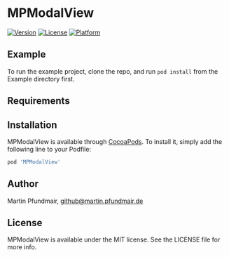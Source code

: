 # MPModalView

[![Version](https://img.shields.io/cocoapods/v/MPModalView.svg?style=flat)](https://cocoapods.org/pods/MPModalView)
[![License](https://img.shields.io/cocoapods/l/MPModalView.svg?style=flat)](https://cocoapods.org/pods/MPModalView)
[![Platform](https://img.shields.io/cocoapods/p/MPModalView.svg?style=flat)](https://cocoapods.org/pods/MPModalView)

## Example

To run the example project, clone the repo, and run `pod install` from the Example directory first.

## Requirements

## Installation

MPModalView is available through [CocoaPods](https://cocoapods.org). To install
it, simply add the following line to your Podfile:

```ruby
pod 'MPModalView'
```

## Author

Martin Pfundmair, github@martin.pfundmair.de

## License

MPModalView is available under the MIT license. See the LICENSE file for more info.
